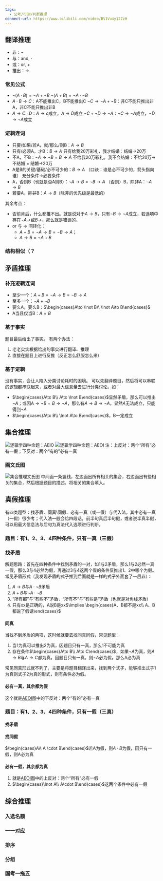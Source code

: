 ```yaml
---
tags:
  - 公考/行测/判断推理
connect-url: https://www.bilibili.com/video/BV1Vu4y127zH
---
```

## 翻译推理
- 非：$\lnot$
- 与：and, $\cdot$
- 或：or, $+$
- 推出：$\to$

### 常见公式
- $\lnot (A \cdot B)=\lnot A+\lnot B$
  $\lnot (A+B)=\lnot A\cdot \lnot B$
- $A \cdot B\to C$：A不能推出C，B不能推出C
  $\lnot C\to \lnot A+\lnot B$：非C不能只推出非A，非C不能只推出非B
- $A\to C\cdot D$：$A\to c$成立，$A\to D$成立
  $\lnot C + \lnot D\to \lnot A$：$\lnot C\to \lnot A$成立，$\lnot D\to \lnot A$成立

### 逻辑连词
- 只要/如果/若A，就/那么/则B：$A\to B$
- 只有/必须A，才B：$B\to A$
  只有给我20万彩礼，我才结婚：结婚→20万
- 不A，不B：$\lnot A\to \lnot B=B\to A$
  不给我20万彩礼，我不会结婚：不给20万→不结婚 = 结婚→20万
- A是B的关键/基础/必不可少的：$B\to A$ （⼝诀：谁是必不可少的，箭头指向谁）
  充分条件$\to$必要条件
- A，否则B（也就是否A则B）：$\lnot A\to B=\lnot B\to A$
  （否则）B，除非A：$\lnot A\to B$
- 若要A，~~除非~~B：$A\to B$（除非的优先级是最低的）

其余考点：
- 否前肯后，什么都推不出。就是说对于$A\to B$，只有$\lnot B\to \lnot A$成立，若选项中存在$\lnot A\to$或$B\to$，那么就是错误的。
- or 与 $\to$ 间转化：
    - $A+B=\lnot A\to B=\lnot B\to A$；
    - $A\to B=\lnot A+B$

### 结构相似（？
## 矛盾推理
### 补充逻辑连词
- 至少一个：$A+B=\lnot A\to B=\lnot B\to A$
- 至多一个：$\lnot A+\lnot B$
- 要么A，要么B：$\begin{cases}A\to \lnot B\\ \lnot A\to B\end{cases}$
- A当且仅当B：$A=B$
### 基于事实
题目最后给出了事实。
有两个办法：
1. 老老实实根据给出的事实进行翻译、推理
2. 直接在题目上进行反推（反正怎么舒服怎么来）

### 基于逻辑
没有事实，会让人陷入分类讨论耗时的困境。
可以先翻译题目，然后将可以串联的逻辑都串联起来，或者对最大信息量去进行分类讨论。如：
- $\begin{cases}A\to B\\ A\to \lnot B\end{cases}$显然矛盾，那么可以推出$\lnot A$；或因$A\to \lnot B=B\to \lnot A$，那么有$A\to B\to \lnot A$，显然$A$无法成立，只能得到$\lnot A$
- $\begin{cases}A\to B\\ \lnot A\to B\end{cases}$，B一定成立
## 集合推理
![逻辑学四种命题：AEIO](https://pic2.zhimg.com/v2-780825b836d54a730b320c3e1b8ae30d_1440w.jpg)
![逻辑学四种命题：AEOI](https://saduck.top/pdtl/jhtl.png)
注：上反对：两个“所有”必有一假；下反对：两个“有的”必有一真

### 画文氏图
![集合推理文氏图](集合推理文氏图.svg)
中间画一条竖线，左边画出所有相关的集合，右边画出有些相关的集合，然后根据题目的描述，将相关的集合填入。

## 真假推理
有四类题型：找矛盾、同真\同假、必有一真（或一假）与代入法，其中必有一真（一假）很少考；代入法一般会给四段话，前半句真后半句假，或者说半真半假，可以用最大信息法与后句为真法代入选项进行判断。

### 题目：有1、2、3、4四种条件，只有一真（三假）

### 找矛盾
解题思路：首先在四种条件中找到矛盾的一对，如1与2矛盾，那么1与2必然一真一假，那么3与4必然为假，再通过3与4这两个假的条件反推出1、2中哪个为假。
常见矛盾形式（我发现矛盾的式子推到后面就是一样的式子外面套了一层非）：
1. $A\to B$与$A\cdot \lnot B$矛盾
2. $A+B$与$\lnot A\cdot \lnot B$
3. “所有都”与“有些不”矛盾，“所有不“与”有些是“矛盾（也就是对角线矛盾）
4. 只有xx是正确的，A说B是xx$\implies \begin{cases}A、B都不是xx\\ A、B都说了假话\end{cases}$

#### 同真
当找不到矛盾的两项，这时候就要去找同真同假，常见题型：
1. 当1为真可以推出2为真，因题目只有一真，那么1不可能为真
2. 存在条件$\begin{cases}A\to B\\ A\to C\end{cases}$，如果$\lnot A$为真，则$A\to B$与$A\to C$都为真，因题目只有一真，则$\lnot A$必为假，那么A必为真

常见同真形式就不列了，主要是将题目翻译出来，找到两个式子，能够推出式子1为真则式子2为真的形式，则有条件必为假。

#### 必有一真，其余都为假
这个就是[AEOI图](https://saduck.top/pdtl/jhtl.png)中的下反对：两个“有的”必有一真

### 题目：有1、2、3、4四种条件，只有一假（三真）
#### 找矛盾
#### 找同假
$\begin{cases}A\\ A \cdot B\end{cases}$若A为假，则$A\cdot B$为假，因只有一假，则A必为真

#### 必有一假，其余都为真
1. 就是[AEOI图](https://saduck.top/pdtl/jhtl.png)中的上反对：两个“所有”必有一假
2. $\begin{cases}\lnot A\\ A\cdot B\end{cases}$这两个条件中必有一假

## 综合推理
### 入选名额
### 一一对应
### 排序
### 分组
### 国考一拖五